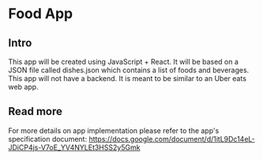 # Food App

## Intro

This app will be created using JavaScript + React. It will be based on a JSON file called dishes.json which contains a list of foods and beverages. This app will not have a backend.
It is meant to be similar to an Uber eats web app.

## Read more

For more details on app implementation please refer to the app's specification document: https://docs.google.com/document/d/1itL9Dc14eL-JDiCP4js-V7oE_YV4NYLEt3HSS2y5Gmk
